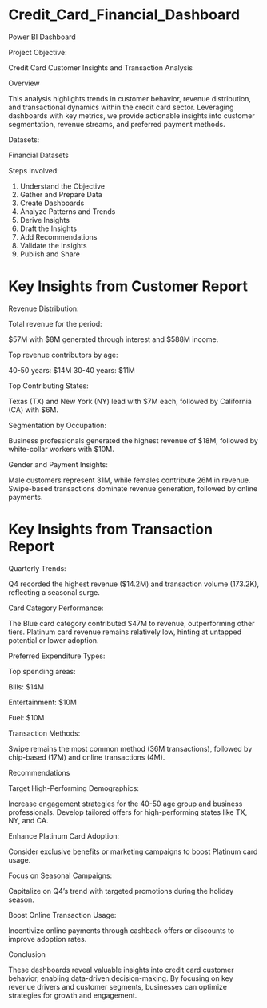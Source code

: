 # Credit_Card_Financial_Dashboard
Power BI Dashboard

Project Objective: 

Credit Card Customer Insights and Transaction Analysis

Overview

This analysis highlights trends in customer behavior, revenue distribution, and transactional dynamics within the credit card sector. Leveraging dashboards with key metrics, we provide actionable insights into customer segmentation, revenue streams, and preferred payment methods.

Datasets: 

Financial Datasets

Steps Involved:
1. Understand the Objective
2. Gather and Prepare Data
3. Create Dashboards
4. Analyze Patterns and Trends
5. Derive Insights
6. Draft the Insights
7. Add Recommendations
8. Validate the Insights
9. Publish and Share

# Key Insights from Customer Report
Revenue Distribution:

Total revenue for the period: 

$57M with $8M generated through interest and $588M income.

Top revenue contributors by age:

40-50 years: $14M
30-40 years: $11M

Top Contributing States:

Texas (TX) and New York (NY) lead with $7M each, followed by California (CA) with $6M.

Segmentation by Occupation:

Business professionals generated the highest revenue of $18M, followed by white-collar workers with $10M.

Gender and Payment Insights:

Male customers represent 31M, while females contribute 26M in revenue.
Swipe-based transactions dominate revenue generation, followed by online payments.

# Key Insights from Transaction Report
Quarterly Trends:

Q4 recorded the highest revenue ($14.2M) and transaction volume (173.2K), reflecting a seasonal surge.

Card Category Performance:

The Blue card category contributed $47M to revenue, outperforming other tiers.
Platinum card revenue remains relatively low, hinting at untapped potential or lower adoption.

Preferred Expenditure Types:

Top spending areas:

Bills: $14M

Entertainment: $10M

Fuel: $10M

Transaction Methods:

Swipe remains the most common method (36M transactions), followed by chip-based (17M) and online transactions (4M).

Recommendations

Target High-Performing Demographics:

Increase engagement strategies for the 40-50 age group and business professionals.
Develop tailored offers for high-performing states like TX, NY, and CA.

Enhance Platinum Card Adoption:

Consider exclusive benefits or marketing campaigns to boost Platinum card usage.

Focus on Seasonal Campaigns:

Capitalize on Q4’s trend with targeted promotions during the holiday season.

Boost Online Transaction Usage:

Incentivize online payments through cashback offers or discounts to improve adoption rates.

Conclusion

These dashboards reveal valuable insights into credit card customer behavior, enabling data-driven decision-making. By focusing on key revenue drivers and customer segments, businesses can optimize strategies for growth and engagement.


